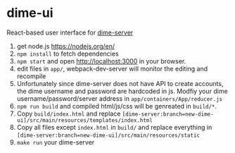 # dime-ui

React-based user interface for [dime-server](https://github.com/HIIT/dime-server)

1. get node.js <https://nodejs.org/en/>
2. ``npm install`` to fetch dependencies
4. ``npm start`` and open <http://localhost:3000> in your browser.
5. edit files in ``app/``, webpack-dev-server will monitor the editing and recompile
6. Unfortunately since dime-server does not have API to create accounts, the dime username and password are hardcoded in js. Modfiy your dime username/password/server address in ``app/containers/App/reducer.js``
7. ``npm run build`` and compiled html/js/css will be genreated in ``build/*``.
8. Copy ``build/index.html`` and replace ``[dime-server:branch=new-dime-ui]/src/main/resources/templates/index.html``
9. Copy all files except ``index.html`` in ``build/`` and replace everything in ``[dime-server:branch=new-dime-ui]/src/main/resources/static``
10. ``make run`` your dime-server
